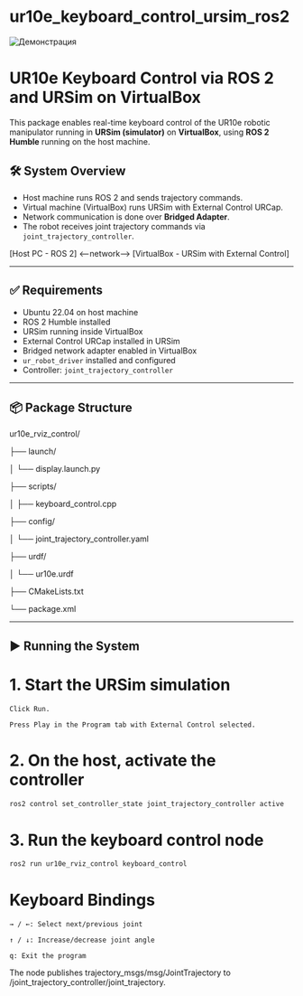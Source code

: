 # ur10e_keyboard_control_ursim_ros2

![Демонстрация](images/output.gif)

# UR10e Keyboard Control via ROS 2 and URSim on VirtualBox

This package enables real-time keyboard control of the UR10e robotic manipulator running in **URSim (simulator)** on **VirtualBox**, using **ROS 2 Humble** running on the host machine.

## 🛠️ System Overview

- Host machine runs ROS 2 and sends trajectory commands.
- Virtual machine (VirtualBox) runs URSim with External Control URCap.
- Network communication is done over **Bridged Adapter**.
- The robot receives joint trajectory commands via `joint_trajectory_controller`.

[Host PC - ROS 2] <--network--> [VirtualBox - URSim with External Control]

---

## ✅ Requirements

- Ubuntu 22.04 on host machine
- ROS 2 Humble installed
- URSim running inside VirtualBox
- External Control URCap installed in URSim
- Bridged network adapter enabled in VirtualBox
- `ur_robot_driver` installed and configured
- Controller: `joint_trajectory_controller`

---

## 📦 Package Structure
ur10e_rviz_control/

├── launch/

│ └── display.launch.py

├── scripts/

│ ├── keyboard_control.cpp

├── config/

│ └── joint_trajectory_controller.yaml

├── urdf/

│ └── ur10e.urdf

├── CMakeLists.txt

└── package.xml

---

## ▶️ Running the System
# 1. Start the URSim simulation

    Click Run.

    Press Play in the Program tab with External Control selected.

# 2. On the host, activate the controller
```bash
ros2 control set_controller_state joint_trajectory_controller active
```

# 3. Run the keyboard control node
```bash
ros2 run ur10e_rviz_control keyboard_control
```
# Keyboard Bindings

    → / ←: Select next/previous joint

    ↑ / ↓: Increase/decrease joint angle

    q: Exit the program

The node publishes trajectory_msgs/msg/JointTrajectory to /joint_trajectory_controller/joint_trajectory.
